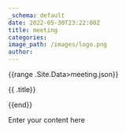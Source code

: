 ```yaml
---
_schema: default
date: 2022-05-30T23:22:00Z
title: meeting
categories:
image_path: /images/logo.png
author:
---
```


{{range .Site.Data&gt;meeting.json}}

{{ .title}}

{{end}}

Enter your content here
